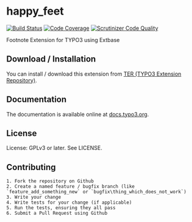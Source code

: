 # happy_feet

[![Build Status](https://github.com/AOEpeople/happy_feet/workflows/CI/badge.svg?branch=main)](https://github.com/AOEpeople/happy_feet/actions)
[![Code Coverage](https://scrutinizer-ci.com/g/AOEpeople/happy_feet/badges/coverage.png?b=main)](https://scrutinizer-ci.com/g/AOEpeople/happy_feet/?branch=main)
[![Scrutinizer Code Quality](https://scrutinizer-ci.com/g/AOEpeople/happy_feet/badges/quality-score.png?b=main)](https://scrutinizer-ci.com/g/AOEpeople/happy_feet/?branch=main)

Footnote Extension for TYPO3 using Extbase

## Download / Installation

You can install / download this extension from [TER (TYPO3 Extension Repository)][1].

## Documentation

The documentation is available online at [docs.typo3.org][2].

## License

License: GPLv3 or later. See LICENSE.

## Contributing

	1. Fork the repository on Github
	2. Create a named feature / bugfix branch (like `feature_add_something_new` or `bugfix\thing_which_does_not_work`)
	3. Write your change
	4. Write tests for your change (if applicable)
	5. Run the tests, ensuring they all pass
	6. Submit a Pull Request using Github

[1]: http://typo3.org/extensions/repository/view/happy_feet
[2]: https://docs.typo3.org/typo3cms/extensions/happy_feet/
